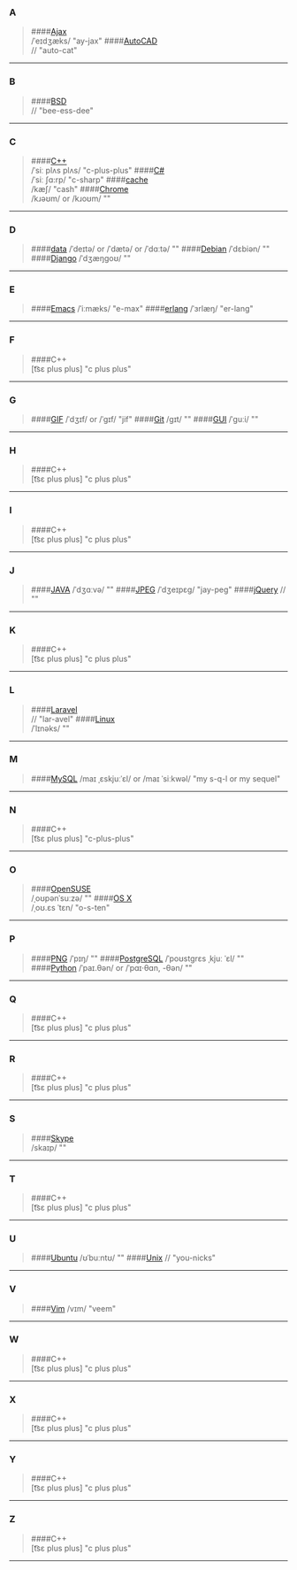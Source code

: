 ### A
>####[Ajax](https://en.wikipedia.org/wiki/Ajax_(programming))  
    /ˈeɪdʒæks/
    "ay-jax" 
>####[AutoCAD](https://www.howtopronounce.com/autocad/)  
    //
    "auto-cat"
***

### B
>####[BSD](https://tehtable.wordpress.com/2010/01/29/unix-pronunciation/)    
    //
    "bee-ess-dee"
***

### C
>####[C++](https://en.wikipedia.org/wiki/C%2B%2B)    
    /ˈsiː plʌs plʌs/
    "c-plus-plus"
>####[C#](https://en.wikipedia.org/wiki/C%2B%2B)    
    /ˈsiː ʃɑ:rp/
    "c-sharp"
>####[cache](https://en.wiktionary.org/wiki/cache#English)    
    /kæʃ/
    "cash"
>####[Chrome](https://en.wiktionary.org/wiki/chrome)    
    /kɹəʊm/ or /kɹoʊm/
    ""
***

### D
>####[data](https://en.wiktionary.org/wiki/data#Pronunciation)
    /ˈdeɪtə/ or /ˈdætə/ or /ˈdɑːtə/
    ""
>####[Debian](https://en.wikipedia.org/wiki/Debian)
    /ˈdɛbiən/
    ""
>####[Django](https://en.wikipedia.org/wiki/Django_(web_framework))
    /ˈdʒæŋɡoʊ/
    "" 
***

### E
>####[Emacs](http://samson7b.iteye.com/blog/1120548) 
    /ˈiːmæks/
    "e-max"
>####[erlang](https://en.wikipedia.org/wiki/Erlang_(programming_language)) 
    /ˈɜrlæŋ/ 
    "er-lang"
***

### F
>####C++  
    [t͡sɛ plus plus]
    "c plus plus" 
***

### G
>####[GIF](https://en.wikipedia.org/wiki/GIF) 
    /ˈdʒɪf/ or /ˈɡɪf/
    "jif" 
>####[Git](https://en.wikipedia.org/wiki/Git_(software))
    /ɡɪt/
    "" 
>####[GUI](https://en.wikipedia.org/wiki/Graphical_user_interface)
    /ˈɡuːi/
    "" 
***

### H
>####C++  
    [t͡sɛ plus plus]
    "c plus plus" 
***

### I
>####C++  
    [t͡sɛ plus plus]
    "c plus plus" 
***

### J
>####[JAVA](http://dictionary.cambridge.org/pronunciation/english/java) 
    /ˈdʒɑːvə/
    "" 
>####[JPEG](https://en.wikipedia.org/wiki/JPEG) 
    /ˈdʒeɪpɛɡ/
    "jay-peg" 
>####[jQuery](https://groups.google.com/forum/#!msg/jquery-en/I5sV1_nOVsE/PN3e_QczOXwJ) 
    //
    "" 
***

### K
>####C++  
    [t͡sɛ plus plus]
    "c plus plus" 
***

### L
>####[Laravel](https://www.howtopronounce.com/laravel/)  
    //
    "lar-avel" 
>####[Linux](https://en.wikipedia.org/wiki/Linux)  
    /ˈlɪnəks/
    "" 
***

### M
>####[MySQL](https://en.wikipedia.org/wiki/MySQL)
    /maɪ ˌɛskjuːˈɛl/ or  /maɪ ˈsiːkwəl/
    "my s-q-l or my sequel" 
***

### N
>####C++  
    [t͡sɛ plus plus]
    "c-plus-plus" 
***

### O
>####[OpenSUSE](https://en.wikipedia.org/wiki/OpenSUSE)  
    /ˌoʊpənˈsuːzə/
    "" 
>####[OS X](https://en.wikipedia.org/wiki/OS_X)  
    /ˌoʊ.ɛs ˈtɛn/
    "o-s-ten" 
    
***

### P
>####[PNG](https://en.wikipedia.org/wiki/Portable_Network_Graphics)
    /ˈpɪŋ/
    "" 
>####[PostgreSQL](https://en.wikipedia.org/wiki/PostgreSQL#Name)
    /ˈpoʊstɡrɛs ˌkjuː ˈɛl/
    "" 
>####[Python](http://dictionary.cambridge.org/pronunciation/english/python) 
    /ˈpaɪ.θən/ or /ˈpɑɪ·θɑn, -θən/
    "" 
***

### Q
>####C++  
    [t͡sɛ plus plus]
    "c plus plus" 
***

### R
>####C++  
    [t͡sɛ plus plus]
    "c plus plus" 
***

### S
>####[Skype](https://en.wikipedia.org/wiki/Skype)  
    /skaɪp/
    "" 
***

### T
>####C++  
    [t͡sɛ plus plus]
    "c plus plus" 
***

### U
>####[Ubuntu](https://en.wikipedia.org/wiki/Ubuntu_(operating_system)) 
    /ʊˈbuːntʊ/
    "" 
>####[Unix](https://en.wikipedia.org/wiki/Ubuntu_(operating_system)) 
    //
    "you-nicks" 
***

### V
>####[Vim](https://en.wikipedia.org/wiki/Vim_(text_editor))
    /vɪm/
    "veem" 
***

### W
>####C++  
    [t͡sɛ plus plus]
    "c plus plus" 
***

### X
>####C++  
    [t͡sɛ plus plus]
    "c plus plus" 
***

### Y
>####C++  
    [t͡sɛ plus plus]
    "c plus plus" 
***

### Z
>####C++  
    [t͡sɛ plus plus]
    "c plus plus" 
***
    
